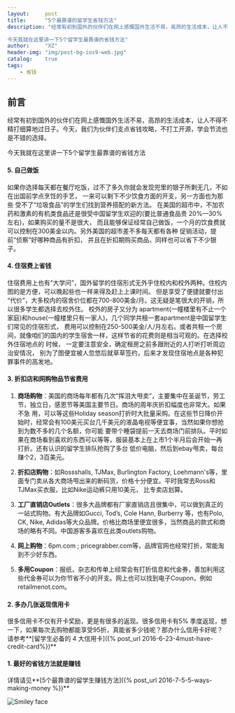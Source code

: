 ```yaml
---
layout:     post
title:      "5个最靠谱的留学生省钱方法"
description: "经常有初到国外的伙伴们在网上感慨国外生活不易，高昂的生活成本，让人不得不精打细算地过日子。今天，我们为伙伴们支点省钱攻略，不打工开源，学会节流也是不错的选择。

今天我就在这里讲一下5个留学生最靠谱的省钱方法"
author:     "XZ"
header-img: "img/post-bg-ios9-web.jpg"
catalog:    true
tags:
    - 省钱
---
```


## 前言

经常有初到国外的伙伴们在网上感慨国外生活不易，高昂的生活成本，让人不得不精打细算地过日子。今天，我们为伙伴们支点省钱攻略，不打工开源，学会节流也是不错的选择。

今天我就在这里讲一下5个留学生最靠谱的省钱方法

#### 5. 自己做饭

如果你选择每天都在餐厅吃饭，过不了多久你就会发现兜里的银子所剩无几，不如在出国前学点烹饪的手艺，
一来可以剩下不少饮食方面的开支，另一方面也为那些 受不了“垃圾食品”的学生们找到营养搭配的新方法。
在美国的超市中，不加农药和激素的有机类食品还是很受中国留学生欢迎的(要比普通食品贵 20%—30%左右)，如果购买的量不是很大，
而且能够保证经常自己做饭，一个月的饮食费就可以控制在300美金以内。另外美国的超市差不多每天都有各种 促销活动，提前“侦察”好哪种商品有折扣，
并且在折扣期购买商品，同样也可以省下不少银子。

#### 4. 住宿费上省钱

住宿费用上也有“大学问”，国外留学的住宿形式无外乎住校内和校外两种。住校内图的是方便，可以晚起些也一样来得及赶上上课时间。
但是享受了便捷就要付出 “代价”，大多校内的宿舍价位都在700-800美金/月。这无疑是笔很大的开销，所以很多学生都选择去校外住。
校外的房子又分为 apartment(一幢楼里有不止一个家庭)和house(一幢楼里只有一家人)，几个同学共租一套apartment是中国留学生们常见的住宿形式， 
费用可以控制在250-500美金/人/月左右。或者共租一个房间，就像咱们的国内的学生宿舍一样，这样节省的花费则是相当可观的。在选择校外住宿地点的 时候，
一定要注意安全，确定租房之前多跟附近的人打听打听周边治安情况，
别为了图便宜被人忽悠后就草草签约，后来才发现住宿地点是各种犯罪事件的高发地。

#### 3. 折扣店和网购物品节省费用

1. **商场购物**：美国的商场每年都有几次“挥泪大甩卖”，主要集中在圣诞节，劳工节，独立日，感恩节等美国主要节日。商场的周年庆折扣幅度也非常大。如果不急 用，可以等这些Holiday season打折时大批量采购。在这些节日降价开始时，经常会有100美元买台几千美元的液晶电视等便宜事，当然如果你想抢到为数不多的几个名额，你可能 要带个睡袋提前一天去商场门前排队。平时如果在商场看到喜欢的东西可以等等，服装基本上在上市1个半月后会开始一再打折。还有认识的留学生排队抢购了多台 低价电脑，然后到ebay甩卖，每台赚个2，3百美元。

2. **折扣店购物**：如Rossshalls, TJMax, Burlington Factory, Loehmann's等，里面专门卖从各大商场甩出来的断码货，价格十分便宜。平时我常去Ross和TJMax买衣服，比如Nike运动裤只用10美元， 比专卖店划算。

3. **工厂直销店Outlets**：很多大品牌都有厂家直销店且很集中，可以做到真正的一站式购物。有大品牌如Gucci, Tod’s, Cole Hann, Burberry 等，也有Polo, CK, Nike, Adidas等大众品牌。价格比商场里便宜很多，当然商品的款式和商场的略有不同。中国游客多喜欢在此类outlets购物。

4. **网上购物**：6pm.com ; pricegrabber.com等，品牌官网也经常打折，常能淘到不少好东西。

5. **多用Coupon**：报纸，杂志和传单上经常会有打折信息和代金券，善加利用这些代金券可以为你节省不小的开支。网上也可以找到电子Coupon，例如retailmenot.com。


#### 2. 多办几张返现信用卡

很多信用卡不仅有开卡奖励，更是有很多的返现。很多信用卡有5% 季度返现，想一下，如果每次去购物都能享受95折，真能省多少钱呢？那办什么信用卡好呢？请参考**[留学生必备的 4 大信用卡]({% post_url 2016-6-23-4must-have-credit-card%})**

#### 1. 最好的省钱方法就是赚钱

详情请见**[5个最靠谱的留学生赚钱方法]({% post_url 2016-7-5-5-ways-making-money %})**


<img src="https://media2.giphy.com/media/A6xufD1kzrkNW/200_s.gif" alt="Smiley face">


